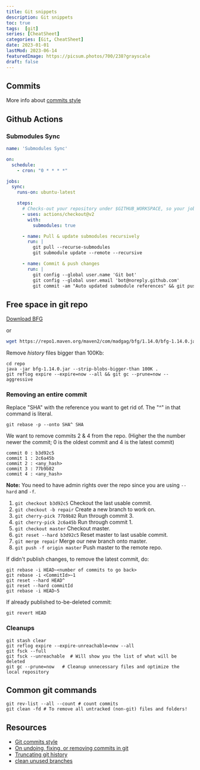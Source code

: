 ```yaml
---
title: Git snippets
description: Git snippets
toc: true
tags:  [git]
series: [CheatSheet]
categories: [Git, CheatSheet]
date: 2023-01-01
lastMod: 2023-06-14
featuredImage: https://picsum.photos/700/238?grayscale
draft: false
---
```


## Commits

More info about [commits style](./code-style)

## Github Actions

### Submodules Sync

```yaml
name: 'Submodules Sync'

on:
  schedule:
    - cron: "0 * * * *"

jobs:
  sync:
    runs-on: ubuntu-latest

    steps:
      # Checks-out your repository under $GITHUB_WORKSPACE, so your job can access it
      - uses: actions/checkout@v2
        with:
          submodules: true

      - name: Pull & update submodules recursively
        run: |
          git pull --recurse-submodules
          git submodule update --remote --recursive

      - name: Commit & push changes
        run: |
          git config --global user.name 'Git bot'
          git config --global user.email 'bot@noreply.github.com'
          git commit -am "Auto updated submodule references" && git push || echo "No changes to commit"
```

## Free space in git repo

[Download BFG](https://rtyley.github.io/bfg-repo-cleaner/)

or

```sh
wget https://repo1.maven.org/maven2/com/madgag/bfg/1.14.0/bfg-1.14.0.jar
```

Remove *history* files bigger than 100Kb:

    cd repo
    java -jar bfg-1.14.0.jar --strip-blobs-bigger-than 100K .
    git reflog expire --expire=now --all && git gc --prune=now --aggressive

### Removing an entire commit

Replace "SHA" with the reference you want to get rid of. The "^" in that command is literal.

    git rebase -p --onto SHA^ SHA

We want to remove commits 2 & 4 from the repo. (Higher the the number newer the commit; 0 is the oldest commit and 4 is the latest commit)

    commit 0 : b3d92c5
    commit 1 : 2c6a45b
    commit 2 : <any_hash>
    commit 3 : 77b9b82
    commit 4 : <any_hash>

**Note:** You need to have admin rights over the repo since you are using `--hard` and `-f`.

1. `git checkout b3d92c5` Checkout the last usable commit.
1. `git checkout -b repair` Create a new branch to work on.
1. `git cherry-pick 77b9b82` Run through commit 3.
1. `git cherry-pick 2c6a45b` Run through commit 1.
1. `git checkout master` Checkout master.
1. `git reset --hard b3d92c5` Reset master to last usable commit.
1. `git merge repair` Merge our new branch onto master.
1. `git push -f origin master` Push master to the remote repo.

If didn't publish changes, to remove the latest commit, do:

    git rebase -i HEAD~<number of commits to go back>
    git rebase -i <CommitId>~1
    git reset --hard HEAD^
    git reset --hard commitId
    git rebase -i HEAD~5

If already published to-be-deleted commit:

`git revert HEAD`

### Cleanups

    git stash clear
    git reflog expire --expire-unreachable=now --all
    git fsck --full
    git fsck --unreachable  # Will show you the list of what will be deleted
    git gc --prune=now   # Cleanup unnecessary files and optimize the local repository

## Common git commands

    git rev-list --all --count # count commits
    git clean -fd # To remove all untracked (non-git) files and folders!

## Resources

- [Git commits style](https://www.conventionalcommits.org/en/v1.0.0/#summary)
- [On undoing, fixing, or removing commits in git](https://sethrobertson.github.io/GitFixUm/fixup.html)
- [Truncating git history](https://passingcuriosity.com/2017/truncating-git-history/)
- [clean unused branches](https://www.npmjs.com/package/clear-git-branch?activeTab=explore)
